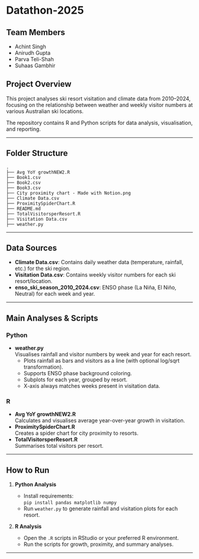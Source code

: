 # Datathon-2025

## Team Members
- Achint Singh
- Anirudh Gupta
- Parva Teli-Shah
- Suhaas Gambhir


## Project Overview

This project analyses ski resort visitation and climate data from 2010–2024, focusing on the relationship between weather and weekly visitor numbers at various Australian ski locations.

The repository contains R and Python scripts for data analysis, visualisation, and reporting.

---

## Folder Structure

```
.
├── Avg YoY growthNEW2.R
├── Book1.csv
├── Book2.csv
├── Book3.csv
├── City proximity chart - Made with Notion.png
├── Climate Data.csv
├── ProximitySpiderChart.R
├── README.md
├── TotalVisitorsperResort.R
├── Visitation Data.csv
├── weather.py
```

---

## Data Sources

- **Climate Data.csv**: Contains daily weather data (temperature, rainfall, etc.) for the ski region.
- **Visitation Data.csv**: Contains weekly visitor numbers for each ski resort/location.
- **enso_ski_season_2010_2024.csv**: ENSO phase (La Niña, El Niño, Neutral) for each week and year.

---

## Main Analyses & Scripts

### Python

- **weather.py**  
  Visualises rainfall and visitor numbers by week and year for each resort.  
  - Plots rainfall as bars and visitors as a line (with optional log/sqrt transformation).
  - Supports ENSO phase background coloring.
  - Subplots for each year, grouped by resort.
  - X-axis always matches weeks present in visitation data.

### R

- **Avg YoY growthNEW2.R**  
  Calculates and visualises average year-over-year growth in visitation.
- **ProximitySpiderChart.R**  
  Creates a spider chart for city proximity to resorts.
- **TotalVisitorsperResort.R**  
  Summarises total visitors per resort.

---

## How to Run

1. **Python Analysis**
   - Install requirements:  
     `pip install pandas matplotlib numpy`
   - Run `weather.py` to generate rainfall and visitation plots for each resort.

2. **R Analysis**
   - Open the `.R` scripts in RStudio or your preferred R environment.
   - Run the scripts for growth, proximity, and summary analyses.

---
